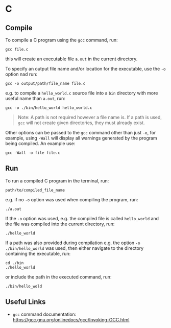 C
====
Compile
-------
To compile a C program using the `gcc` command, run:
```
gcc file.c
```
this will create an executable file `a.out` in the current directory.

To specify an output file name and/or location for the executable, use the `-o` option nad run:
```
gcc -o output/path/file_name file.c
```
e.g. to compile a `hello_world.c` source file into a `bin` directory with more useful name than `a.out`, run:
```
gcc -o ./bin/hello_world hello_world.c
```
> Note: A path is not required however a file name is. If a path is used, `gcc` will not create given directories, they must already exist.

Other options can be passed to the `gcc` command other than just `-o`, for example, using `-Wall` will display all warnings generated by the program being compiled. An example use:
```
gcc -Wall -o file file.c
```

Run
---
To run a compiled C program in the terminal, run:
```
path/to/compiled_file_name
```
e.g. if no `-o` option was used when compiling the program, run:
```
./a.out
```
If the `-o` option was used, e.g. the compiled file is called `hello_world` and the file was compiled into the current directory, run:
```
./hello_world
```
If a path was also provided during compilation e.g. the option `-o ./bin/hello_world` was used, then either navigate to the directory containing the executable, run:
```
cd ./bin
./hello_world
```
or include the path in the executed command, run:
```
./bin/hello_wold
```

Useful Links
------------
- `gcc` command documentation:
https://gcc.gnu.org/onlinedocs/gcc/Invoking-GCC.html